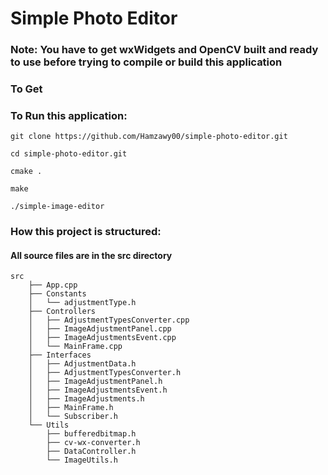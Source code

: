 # Simple Photo Editor

### Note: You have to get wxWidgets and OpenCV built and ready to use before trying to compile or build this application

### To Get

### To Run this application:

```
git clone https://github.com/Hamzawy00/simple-photo-editor.git
```

```
cd simple-photo-editor.git
```

```
cmake .
```

```
make
```

```
./simple-image-editor
```

### How this project is structured:

#### All source files are in the src directory
```
src
    ├── App.cpp
    ├── Constants
    │   └── adjustmentType.h
    ├── Controllers
    │   ├── AdjustmentTypesConverter.cpp
    │   ├── ImageAdjustmentPanel.cpp
    │   ├── ImageAdjustmentsEvent.cpp
    │   └── MainFrame.cpp
    ├── Interfaces
    │   ├── AdjustmentData.h
    │   ├── AdjustmentTypesConverter.h
    │   ├── ImageAdjustmentPanel.h
    │   ├── ImageAdjustmentsEvent.h
    │   ├── ImageAdjustments.h
    │   ├── MainFrame.h
    │   └── Subscriber.h
    └── Utils
        ├── bufferedbitmap.h
        ├── cv-wx-converter.h
        ├── DataController.h
        └── ImageUtils.h

```
